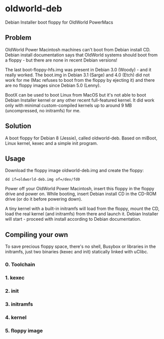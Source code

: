 # oldworld-deb
Debian Installer boot floppy for OldWorld PowerMacs

## Problem
OldWorld Power Macintosh machines can't boot from Debian install CD. Debian install documentation says that OldWorld systems should boot from a floppy - but there are none in recent Debian versions!

The last boot-floppy-hfs.img was present in Debian 3.0 (Woody) - and it really worked. The boot.img in Debian 3.1 (Sarge) and 4.0 (Etch) did not work for me (Mac refuses to boot from the floppy by ejecting it) and there are no floppy images since Debian 5.0 (Lenny).

BootX can be used to boot Linux from MacOS but it's not able to boot Debian Installer kernel or any other recent full-featured kernel. It did work only with minimal custom-compiled kernels up to around 9 MB (uncompressed, no initramfs) for me.

## Solution
A boot floppy for Debian 8 (Jessie), called oldworld-deb. Based on miBoot, Linux kernel, kexec and a simple init program.

## Usage
Download the floppy image oldworld-deb.img and create the floppy:

    dd if=oldworld-deb.img of=/dev/fd0

Power off your OldWorld Power Macintosh, insert this floppy in the floppy drive and power on. While booting, insert Debian install CD in the CD-ROM drive (or do it before powering down).

A tiny kernel with a built-in initramfs will load from the floppy, mount the CD, load the real kernel (and initramfs) from there and launch it. Debian Installer will start - proceed with install according to Debian documentation.

## Compiling your own
To save precious floppy space, there's no shell, Busybox or libraries in the initramfs, just two binaries (kexec and init) statically linked with uClibc.
### 0. Toolchain
### 1. kexec
### 2. init
### 3. initramfs
### 4. kernel
### 5. floppy image
